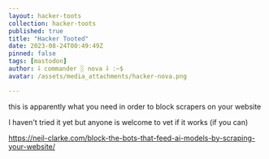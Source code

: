 ```yaml
---
layout: hacker-toots
collection: hacker-toots
published: true
title: "Hacker Tooted"
date: 2023-08-24T00:49:49Z
pinned: false
tags: [mastodon]
author: ⸸ commander ░ nova ⸸ :~$
avatar: /assets/media_attachments/hacker-nova.png

---
```


<p>this is apparently what you need in order to block scrapers on your website</p><p>I haven&#39;t tried it yet but anyone is welcome to vet if it works (if you can)</p><p><a href="https://neil-clarke.com/block-the-bots-that-feed-ai-models-by-scraping-your-website/" target="_blank" rel="nofollow noopener noreferrer" translate="no"><span class="invisible">https://</span><span class="ellipsis">neil-clarke.com/block-the-bots</span><span class="invisible">-that-feed-ai-models-by-scraping-your-website/</span></a></p>


